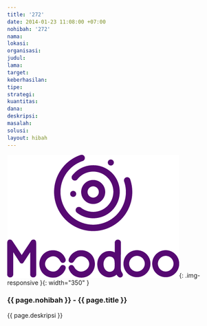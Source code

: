 ```yaml
---
title: '272'
date: 2014-01-23 11:08:00 +07:00
nohibah: '272'
nama:
lokasi:
organisasi:
judul:
lama:
target:
keberhasilan:
tipe:
strategi:
kuantitas:
dana:
deskripsi:
masalah:
solusi:
layout: hibah
---
```


![272](/static/img/hibahcms/272.png){: .img-responsive }{: width="350" }

### {{ page.nohibah }} - {{ page.title }}

{{ page.deskripsi }}
